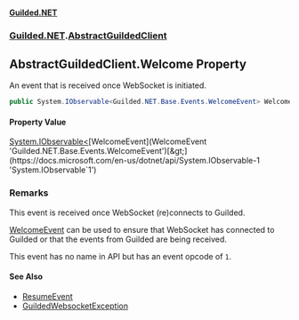 
#### [Guilded.NET](Guilded_NET 'Guilded_NET')
### [Guilded.NET](Guilded_NET#Guilded_NET 'Guilded.NET').[AbstractGuildedClient](AbstractGuildedClient 'Guilded.NET.AbstractGuildedClient')
## AbstractGuildedClient.Welcome Property
An event that is received once WebSocket is initiated.  
```csharp
public System.IObservable<Guilded.NET.Base.Events.WelcomeEvent> Welcome { get; }
```

#### Property Value
[System.IObservable&lt;](https://docs.microsoft.com/en-us/dotnet/api/System.IObservable-1 'System.IObservable`1')[WelcomeEvent](WelcomeEvent 'Guilded.NET.Base.Events.WelcomeEvent')[&gt;](https://docs.microsoft.com/en-us/dotnet/api/System.IObservable-1 'System.IObservable`1')
### Remarks
This event is received once WebSocket (re)connects to Guilded.



[WelcomeEvent](WelcomeEvent 'Guilded.NET.Base.Events.WelcomeEvent') can be used to ensure that WebSocket has connected to Guilded or that the events from Guilded are being received.



This event has no name in API but has an event opcode of `1`.

#### See Also
- [ResumeEvent](ResumeEvent 'Guilded.NET.Base.Events.ResumeEvent')
- [GuildedWebsocketException](GuildedWebsocketException 'Guilded.NET.Base.GuildedWebsocketException')
